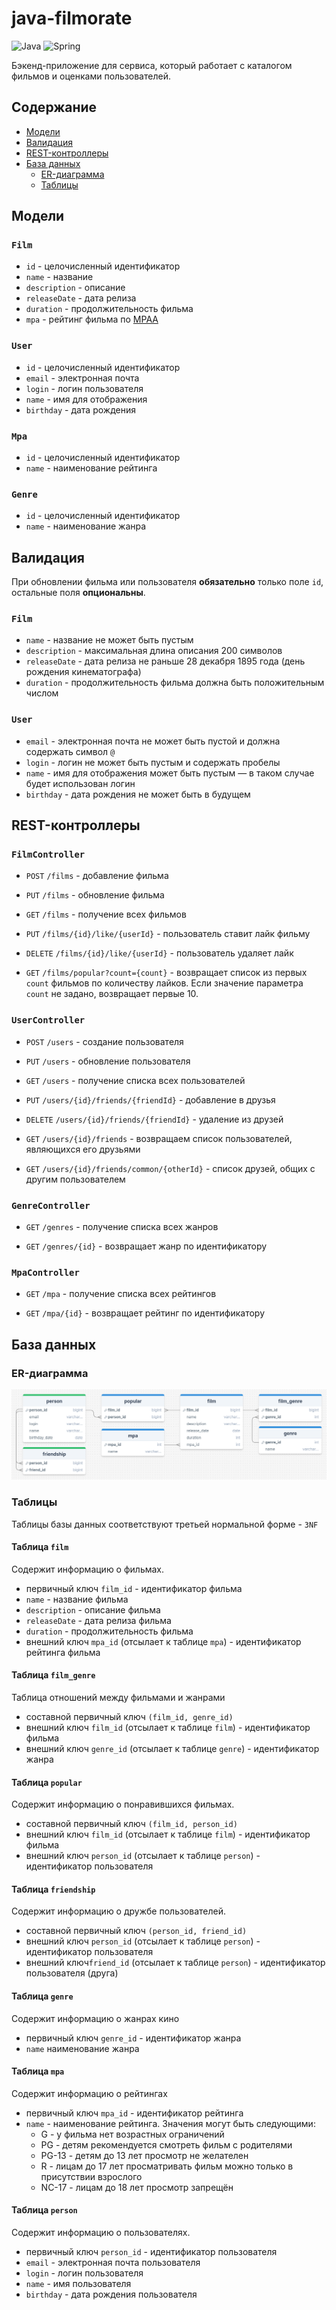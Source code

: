 # java-filmorate
![Java](https://img.shields.io/badge/java-%23ED8B00.svg?style=for-the-badge&logo=openjdk&logoColor=white)
![Spring](https://img.shields.io/badge/spring-%236DB33F.svg?style=for-the-badge&logo=spring&logoColor=white)

Бэкенд-приложение для сервиса, который работает с каталогом фильмов и оценками пользователей.

## Содержание
- [Модели](#модели)
- [Валидация](#валидация)
- [REST-контроллеры](#rest-контроллеры)
- [База данных](#база-данных)
    - [ER-диаграмма](#er-диаграмма)
    - [Таблицы](#таблицы)

## Модели

### `Film`

- `id` - целочисленный идентификатор
- `name` - название
- `description` - описание
- `releaseDate` - дата релиза
- `duration` - продолжительность фильма
- `mpa` - рейтинг фильма по [MPAA](https://ru.wikipedia.org/wiki/Система_рейтингов_Американской_киноассоциации)

### `User`

- `id` - целочисленный идентификатор
- `email` - электронная почта
- `login` - логин пользователя
- `name` - имя для отображения
- `birthday` - дата рождения

### `Mpa`

- `id` - целочисленный идентификатор
- `name` - наименование рейтинга

### `Genre`

- `id` - целочисленный идентификатор
- `name` - наименование жанра

## Валидация

При обновлении фильма или пользователя **обязательно** только поле `id`, остальные поля **опциональны**.

### `Film`

- `name` - название не может быть пустым
- `description` - максимальная длина описания 200 символов
- `releaseDate` - дата релиза не раньше 28 декабря 1895 года (день рождения кинематографа)
- `duration` - продолжительность фильма должна быть положительным числом

### `User`

- `email` - электронная почта не может быть пустой и должна содержать символ `@`
- `login` - логин не может быть пустым и содержать пробелы
- `name` - имя для отображения может быть пустым — в таком случае будет использован логин
- `birthday` - дата рождения не может быть в будущем


## REST-контроллеры

### `FilmController`

- `POST` `/films` - добавление фильма
- `PUT` `/films` - обновление фильма
- `GET` `/films` - получение всех фильмов

- `PUT` `/films/{id}/like/{userId}` - пользователь ставит лайк фильму
- `DELETE` `/films/{id}/like/{userId}` - пользователь удаляет лайк

- `GET` `/films/popular?count={count}` - возвращает список из первых `count` фильмов по количеству лайков. Если значение параметра `count` не задано, возвращает первые 10.

### `UserController`

- `POST` `/users` - создание пользователя
- `PUT` `/users` - обновление пользователя
- `GET` `/users` - получение списка всех пользователей

- `PUT` `/users/{id}/friends/{friendId}` - добавление в друзья
- `DELETE` `/users/{id}/friends/{friendId}` - удаление из друзей
- `GET` `/users/{id}/friends` - возвращаем список пользователей, являющихся его друзьями
- `GET` `/users/{id}/friends/common/{otherId}` - список друзей, общих с другим пользователем

### `GenreController`

- `GET` `/genres` - получение списка всех жанров

- `GET` `/genres/{id}` - возвращает жанр по идентификатору

### `MpaController`

- `GET` `/mpa` - получение списка всех рейтингов

- `GET` `/mpa/{id}` - возвращает рейтинг по идентификатору


## База данных

### ER-диаграмма
![ER-диаграмма](erd.png)

### Таблицы

Таблицы базы данных соответствуют третьей нормальной форме - `3NF`

#### Таблица `film`

Содержит информацию о фильмах.

- первичный ключ `film_id` - идентификатор фильма
- `name` - название фильма
- `description` - описание фильма
- `releaseDate` - дата релиза фильма
- `duration` - продолжительность фильма
- внешний ключ `mpa_id` (отсылает к таблице `mpa`) - идентификатор рейтинга фильма

#### Таблица `film_genre`

Таблица отношений между фильмами и жанрами

- составной первичный ключ `(film_id, genre_id)` 
- внешний ключ `film_id` (отсылает к таблице `film`) - идентификатор фильма
- внешний ключ `genre_id` (отсылает к таблице `genre`) - идентификатор жанра

#### Таблица `popular`

Содержит информацию о понравившихся фильмах.

- составной первичный ключ `(film_id, person_id)`
- внешний ключ `film_id` (отсылает к таблице `film`) - идентификатор фильма
- внешний ключ `person_id` (отсылает к таблице `person`) - идентификатор пользователя

#### Таблица `friendship`

Содержит информацию о дружбе пользователей.

- составной первичный ключ `(person_id, friend_id)`
- внешний ключ `person_id` (отсылает к таблице `person`) - идентификатор пользователя
- внешний ключ`friend_id` (отсылает к таблице `person`) - идентификатор пользователя (друга)

#### Таблица `genre`

Содержит информацию о жанрах кино

- первичный ключ `genre_id` - идентификатор жанра
- `name` наименование жанра

#### Таблица `mpa`

Содержит информацию о рейтингах

- первичный ключ `mpa_id` - идентификатор рейтинга
- `name` - наименование рейтинга. Значения могут быть следующими:
    - G - у фильма нет возрастных ограничений
    - PG - детям рекомендуется смотреть фильм с родителями
    - PG-13 - детям до 13 лет просмотр не желателен
    - R - лицам до 17 лет просматривать фильм можно только в присутствии взрослого
    - NC-17 - лицам до 18 лет просмотр запрещён

#### Таблица `person`

Содержит информацию о пользователях.

- первичный ключ `person_id` - идентификатор пользователя
- `email` - электронная почта пользователя
- `login` - логин пользователя
- `name` - имя пользователя
- `birthday` - дата рождения пользователя